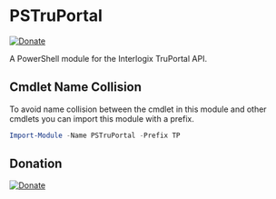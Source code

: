 # PSTruPortal

[![Donate](https://img.shields.io/badge/Donate-PayPal-green.svg)](https://paypal.me/erwindevreugd)

A PowerShell module for the Interlogix TruPortal API.

## Cmdlet Name Collision

To avoid name collision between the cmdlet in this module and other cmdlets you can import this module with a prefix.

```powershell
Import-Module -Name PSTruPortal -Prefix TP
```

## Donation

[![Donate](https://img.shields.io/badge/Donate-PayPal-green.svg)](https://paypal.me/erwindevreugd)